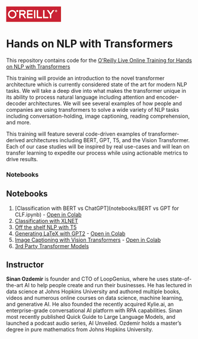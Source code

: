 ![oreilly-logo](images/oreilly.png)

# Hands on NLP with Transformers

This repository contains code for the [O'Reilly Live Online Training for Hands on NLP with Transformers](https://learning.oreilly.com/live-events/hands-on-nlp-with-transformers/0636920063159/0636920063158/)

This training will provide an introduction to the novel transformer architecture which is currently considered state of the art for modern NLP tasks. We will take a deep dive into what makes the transformer unique in its ability to process natural language including attention and encoder-decoder architectures. We will see several examples of how people and companies are using transformers to solve a wide variety of NLP tasks including conversation-holding, image captioning, reading comprehension, and more.

This training will feature several code-driven examples of transformer-derived architectures including BERT, GPT, T5, and the Vision Transformer. Each of our case studies will be inspired by real use-cases and will lean on transfer learning to expedite our process while using actionable metrics to drive results.
### Notebooks
## Notebooks

1. [Classification with BERT vs ChatGPT](notebooks/BERT vs GPT for CLF.ipynb) - [Open in Colab](#https://colab.research.google.com/drive/1elfu-6gaj0KWtIQMyeHYWqqkNUgA6hFn?usp=sharing)
2. [Classification with XLNET](notebooks/xlnet_clf.ipynb)
3. [Off the shelf NLP with T5](notebooks/t5.ipynb)
4. [Generating LaTeX with GPT2](notebooks/latex_gpt2.ipynb) - [Open in Colab](#https://colab.research.google.com/drive/1bzy6QGa-IwD45LhAI0Hm6BYdORuguNS_?usp=sharing)
5. [Image Captioning with Vision Transformers](notebooks/image_captioning_vision_transformer.ipynb) - [Open in Colab](#https://colab.research.google.com/drive/1OQlX_cD4mVo8vB3A4co1JIfl9Vt7rhzN?usp=sharing)
6. [3rd Party Transformer Models](notebooks/other_transformers.ipynb)

## Instructor

**Sinan Ozdemir** is founder and CTO of LoopGenius, where he uses state-of-the-art AI to help people create and run their businesses. He has lectured in data science at Johns Hopkins University and authored multiple books, videos and numerous online courses on data science, machine learning, and generative AI. He also founded the recently acquired Kylie.ai, an enterprise-grade conversational AI platform with RPA capabilities. Sinan most recently published Quick Guide to Large Language Models, and launched a podcast audio series, AI Unveiled. Ozdemir holds a master’s degree in pure mathematics from Johns Hopkins University.

